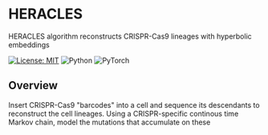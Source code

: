 # HERACLES
HERACLES algorithm reconstructs CRISPR-Cas9 lineages with hyperbolic embeddings

[![License: MIT](https://img.shields.io/badge/License-MIT-yellow.svg)](https://opensource.org/licenses/MIT)
![Python](https://img.shields.io/badge/python-3670A0?style=for-the-badge&logo=python&logoColor=ffdd54)
![PyTorch](https://img.shields.io/badge/PyTorch-%23EE4C2C.svg?style=for-the-badge&logo=PyTorch&logoColor=white)

## Overview

Insert CRISPR-Cas9 "barcodes" into a cell and sequence its descendants to reconstruct the cell lineages. Using a CRISPR-specific continous time Markov chain, model the mutations that accumulate on these 
